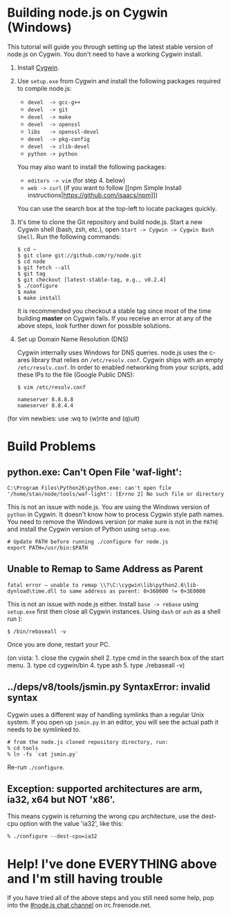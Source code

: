 Building node.js on Cygwin (Windows)
====

This tutorial will guide you through setting up the latest stable version of node.js on Cygwin. You don't need to have a working Cygwin install.

1. Install [Cygwin](http://www.cygwin.com/).
2. Use `setup.exe` from Cygwin and install the following packages required to compile node.js:

   * `devel  -> gcc-g++`
   * `devel  -> git`
   * `devel  -> make`
   * `devel  -> openssl`
   * `libs   -> openssl-devel`
   * `devel  -> pkg-config`
   * `devel  -> zlib-devel`
   * `python -> python`

   You may also want to install the following packages:

   * `editors -> vim` (for step 4. below)
   * `web -> curl` (if you want to follow [[npm Simple Install instructions|https://github.com/isaacs/npm]])

   You can use the search box at the top-left to locate packages quickly.

2. It's time to clone the Git repository and build node.js. Start a new Cygwin shell (bash, zsh, etc.), open `Start -> Cygwin -> Cygwin Bash Shell`. Run the following commands:

       $ cd ~
       $ git clone git://github.com/ry/node.git
       $ cd node
       $ git fetch --all
       $ git tag
       $ git checkout [latest-stable-tag, e.g., v0.2.4]
       $ ./configure
       $ make
       $ make install

   It is recommended you checkout a stable tag since most of the time building **master** on Cygwin fails.
   If you receive an error at any of the above steps, look further down for possible solutions.

3. Set up Domain Name Resolution (DNS)

    Cygwin internally uses Windows for DNS queries. node.js uses the c-ares library that relies on `/etc/resolv.conf`. Cygwin ships with an empty `/etc/resolv.conf`. In order to enabled networking from your scripts, add these IPs to the file (Google Public DNS):

       $ vim /etc/resolv.conf

       nameserver 8.8.8.8
       nameserver 8.8.4.4

(for vim newbies:  use :wq to (w)rite and (q)uit)

Build Problems
====

python.exe: Can't Open File 'waf-light':
----

    C:\Program Files\Python26\python.exe: can't open file '/home/stan/node/tools/waf-light': [Errno 2] No such file or directory

This is not an issue with node.js. You are using the Windows version of `python` in Cygwin. It doesn't know how to process Cygwin style path names. You need to remove the Windows version (or make sure is not in the `PATH`) and install the Cygwin version of Python using `setup.exe`.

    # Update PATH before running ./configure for node.js
    export PATH=/usr/bin:$PATH

Unable to Remap to Same Address as Parent
----

    fatal error – unable to remap \\?\C:\cygwin\lib\python2.6\lib-dynload\time.dll to same address as parent: 0×360000 != 0×3E0000

This is not an issue with node.js either. Install `base -> rebase` using `setup.exe` first then close all Cygwin instances. Using `dash` or `ash` as a shell run ):

    $ /bin/rebaseall -v

Once you are done, restart your PC.

(on vista: 1. close the cygwin shell 2. type cmd in the search box of the start menu. 3. type cd cygwin/bin 4. type ash 5. type ./rebaseall -v)

../deps/v8/tools/jsmin.py SyntaxError: invalid syntax
----

Cygwin uses a different way of handling symlinks than a regular Unix system. If you open up `jsmin.py` in an editor, you will see the actual path it needs to be symlinked to.

    # from the node.js cloned repository directory, run:
    % cd tools
    % ln -fs `cat jsmin.py`

Re-run `./configure`.

Exception: supported architectures are arm, ia32, x64 but NOT 'x86'.
----

This means cygwin is returning the wrong cpu architecture, use the dest-cpu option with the value 'ia32', like this:

    % ./configure --dest-cpu=ia32



Help! I've done EVERYTHING above and I'm still having trouble
====

If you have tried all of the above steps and you still need some help, pop into the [#node.js chat channel](http://webchat.freenode.net?channels=node.js) on irc.freenode.net.
